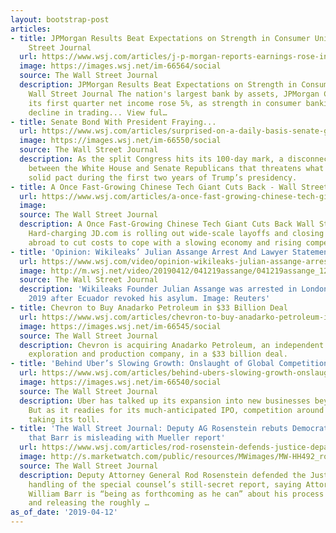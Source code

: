 ```yaml
---
layout: bootstrap-post
articles:
- title: JPMorgan Results Beat Expectations on Strength in Consumer Unit - The Wall
    Street Journal
  url: https://www.wsj.com/articles/j-p-morgan-reports-earnings-rose-in-first-quarter-11555066936
  image: https://images.wsj.net/im-66564/social
  source: The Wall Street Journal
  description: JPMorgan Results Beat Expectations on Strength in Consumer Unit The
    Wall Street Journal The nation's largest bank by assets, JPMorgan Chase, reported
    its first quarter net income rose 5%, as strength in consumer banking offset a
    decline in trading... View ful…
- title: Senate Bond With President Fraying...
  url: https://www.wsj.com/articles/surprised-on-a-daily-basis-senate-gops-bond-with-trump-is-fraying-11555070367
  image: https://images.wsj.net/im-66550/social
  source: The Wall Street Journal
  description: As the split Congress hits its 100-day mark, a disconnect has emerged
    between the White House and Senate Republicans that threatens what had been a
    solid pact during the first two years of Trump’s presidency.
- title: A Once Fast-Growing Chinese Tech Giant Cuts Back - Wall Street Journal
  url: https://www.wsj.com/articles/a-once-fast-growing-chinese-tech-giant-cuts-back-11555069699
  image: 
  source: The Wall Street Journal
  description: A Once Fast-Growing Chinese Tech Giant Cuts Back Wall Street Journal
    Hard-charging JD.com is rolling out wide-scale layoffs and closing most offices
    abroad to cut costs to cope with a slowing economy and rising competition.
- title: 'Opinion: Wikileaks’ Julian Assange Arrest And Lawyer Statement'
  url: https://www.wsj.com/video/opinion-wikileaks-julian-assange-arrest-and-lawyer-statement/81AA4EB8-DF2E-43E0-812B-149F247A1B59.html
  image: http://m.wsj.net/video/20190412/041219assange/041219assange_1280x720.jpg
  source: The Wall Street Journal
  description: 'Wikileaks Founder Julian Assange was arrested in London on April 11,
    2019 after Ecuador revoked his asylum. Image: Reuters'
- title: Chevron to Buy Anadarko Petroleum in $33 Billion Deal
  url: https://www.wsj.com/articles/chevron-to-buy-anadarko-petroleum-in-33-billion-deal-11555063750
  image: https://images.wsj.net/im-66545/social
  source: The Wall Street Journal
  description: Chevron is acquiring Anadarko Petroleum, an independent oil and gas
    exploration and production company, in a $33 billion deal.
- title: 'Behind Uber’s Slowing Growth: Onslaught of Global Competition Takes a Toll'
  url: https://www.wsj.com/articles/behind-ubers-slowing-growth-onslaught-of-global-competition-takes-a-toll-11555061401
  image: https://images.wsj.net/im-66540/social
  source: The Wall Street Journal
  description: Uber has talked up its expansion into new businesses beyond ride-hailing.
    But as it readies for its much-anticipated IPO, competition around the world is
    taking its toll.
- title: 'The Wall Street Journal: Deputy AG Rosenstein rebuts Democrats’ suggestion
    that Barr is misleading with Mueller report'
  url: https://www.wsj.com/articles/rod-rosenstein-defends-justice-department-handling-of-mueller-report/
  image: http://s.marketwatch.com/public/resources/MWimages/MW-HH492_rosens_ZG_20190412055709.jpg
  source: The Wall Street Journal
  description: Deputy Attorney General Rod Rosenstein defended the Justice Department’s
    handling of the special counsel’s still-secret report, saying Attorney General
    William Barr is “being as forthcoming as he can” about his process for redacting
    and releasing the roughly …
as_of_date: '2019-04-12'
---
```


